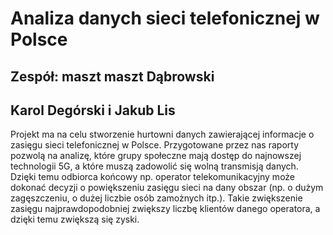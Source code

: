 # Analiza danych sieci telefonicznej w Polsce
## Zespół: maszt maszt Dąbrowski
## Karol Degórski i Jakub Lis

Projekt ma na celu stworzenie hurtowni danych zawierającej informacje o zasięgu sieci telefonicznej w Polsce. Przygotowane przez nas raporty pozwolą na analizę, które grupy społeczne mają dostęp do najnowszej technologii 5G, a które muszą zadowolić się wolną transmisją danych. Dzięki temu odbiorca końcowy np. operator telekomunikacyjny może dokonać decyzji o powiększeniu zasięgu sieci na dany obszar (np. o dużym zagęszczeniu, o dużej liczbie osób zamożnych itp.). Takie zwiększenie zasięgu najprawdopodobniej zwiększy liczbę klientów danego operatora, a dzięki temu zwiększą się zyski.
